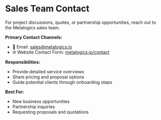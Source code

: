 # Sales Team Contact

For project discussions, quotes, or partnership opportunities, reach out to the Metalogics sales team.

**Primary Contact Channels:**
- 📧 Email: sales@metalogics.io
- 🌐 Website Contact Form: [metalogics.io/contact](https://metalogics.io/contact)

**Responsibilities:**
- Provide detailed service overviews
- Share pricing and proposal options
- Guide potential clients through onboarding steps

**Best For:**
- New business opportunities
- Partnership inquiries
- Requesting proposals and quotations
